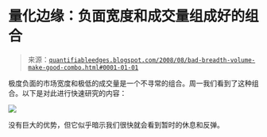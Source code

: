 <!--yml

分类：未分类

日期：2024-05-18 13:40:26

-->

# 量化边缘：负面宽度和成交量组成好的组合

> 来源：[`quantifiableedges.blogspot.com/2008/08/bad-breadth-volume-make-good-combo.html#0001-01-01`](http://quantifiableedges.blogspot.com/2008/08/bad-breadth-volume-make-good-combo.html#0001-01-01)

极度负面的市场宽度和极低的成交量是一个不寻常的组合。周一我们看到了这种组合。以下是对此进行快速研究的内容：

![](https://blogger.googleusercontent.com/img/b/R29vZ2xl/AVvXsEhlofcYuXpO09UNqrwXkIDUOcf2lVRs88ECAyIJ_Z4_PJogDkostuDu1bKsp_6UhjOr-_j1X1Edp5cp1Jx-WqufY_9wzZfno4Q7hRanVs_bweg6_rGMckR_hwJTI1VQDzue7z95JM5BFFQ/s1600-h/2008-8-26+png.PNG)

没有巨大的优势，但它似乎暗示我们很快就会看到暂时的休息和反弹。
